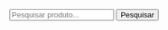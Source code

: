 <!DOCTYPE html>
<html lang="pt-br">
<head>
    <meta charset="UTF-8">
    <meta name="viewport" content="width=device-width, initial-scale=1.0">
    <title>Pesquisa produtos</title>
</head>
<body>
    <form action="#" method="get">
        <input type="search" name="search" placeholder="Pesquisar produto...">
        <input type="submit" value="Pesquisar">
    </form>
    <br>
    <?php
        //testando se a variável $search é null
        echo ($search != null) ? searchProduct($search) : "Digite um termo para pesquisa";
    ?>
</body>
</html>
